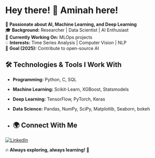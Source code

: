 # Hey there! 👋 Aminah here!

🚀 **Passionate about AI, Machine Learning, and Deep Learning**  
🎓 **Background:** Researcher | Data Scientist | AI Enthusiast  
📖 **Currently Working On:** MLOps projects  
💡 **Interests:** Time Series Analysis | Computer Vision | NLP  
🎯 **Goal (2025):** Contribute to open-source AI 

## 🛠️ Technologies & Tools I Work With

- **Programming:** Python, C, SQL  
- **Machine Learning:** Scikit-Learn, XGBoost, Statsmodels  
- **Deep Learning:** TensorFlow, PyTorch, Keras  
- **Data Science:** Pandas, NumPy, SciPy, Matplotlib, Seaborn, bokeh

- ## 🌍 Connect With Me

[![LinkedIn](https://img.shields.io/badge/LinkedIn-Profile-blue?logo=linkedin)](https://linkedin.com/in/aminah-dodiya-185192a8)  

🔥 **Always exploring, always learning!** 🚀
